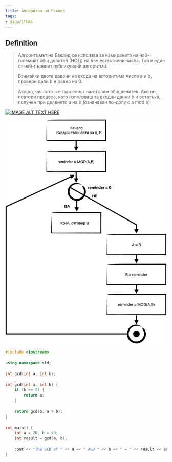 ```yaml
---
title: Алгоритъм на Евклид
tags:
- algorithms
---
```


## Definition

> Алгоритъмът на Евклид се използва за намирането на най-големият общ делител (НОД) на две естествени числа. Той е един от най-първиет публикувани алгоритми.
> 
> Взимайки двете дадени на входа на алгоритъма числа a и b, провери дали b е равно на 0.
> 
> Ако да, числото a е търсеният най-голям общ делител.
> Ако не, повтори процеса, като използваш за входни данни b и остатъка, получен при деленето a на b (означаван по-долу с a mod b)


[![IMAGE ALT TEXT HERE](https://img.youtube.com/vi/fwuj4yzoX1o/0.jpg)](https://www.youtube.com/watch?v=fwuj4yzoX1o)


![Euclid Algorith](notes/assets/euclid-algorith.png)

```C++
#include <iostream>  
  
using namespace std;  
  
int gcd(int a, int b);

int gcd(int a, int b) {  
    if (b == 0) {  
        return a;  
    }  
  
    return gcd(b, a % b);  
}  
  
int main() {  
    int a = 20, b = 40;  
    int result = gcd(a, b);  
  
    cout << "The GCD of " << a << " AND " << b << " = " << result << endl;  
}
```